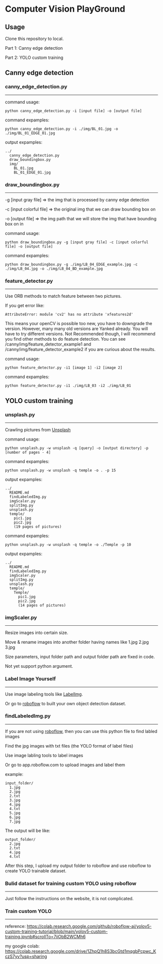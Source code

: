 # Computer Vision PlayGround

## Usage

Clone this repository to local.

Part 1: Canny edge detection

Part 2: YOLO custom training


## Canny edge detection

### canny_edge_detection.py
---

command usage:
```
python canny_edge_detection.py -i [input file] -o [output file]
```

command expamples:
```
python canny_edge_detection.py -i ./img/BL_01.jpg -o ./img/BL_01_EDGE_01.jpg
```

output expamples:
```
../
  canny_edge_detection.py
  draw_boundingbox.py
  img/
    BL_01.jpg
    BL_01_EDGE_01.jpg
```

### draw_boundingbox.py
---

-g [input gray file] => the img that is processed by canny edge detection

-c [input colorful file] => the original img that we can draw bounding box on

-o [output file] => the img path that we will store the img that have bounding box on in

command usage:
```
python draw_boundingbox.py -g [input gray file] -c [input colorful file] -o [output file]
```

command expamples:
```
python draw_boundingbox.py -g ./img/LB_04_EDGE_example.jpg -c ./img/LB_04.jpg -o ./img/LB_04_BD_example.jpg
```

### feature_detector.py
---

Use ORB methods to match feature between two pictures.

If you get error like:
```
AttributeError: module 'cv2' has no attribute 'xfeatures2d'
```

This means your openCV is possible too new, you have to downgrade the version. However, many many old versions are Yanked already. You will have to try different versions. Not Recommended though, I will recommend you find other methods to do feature detection. You can see /canny/img/feature_detector_example1 and /canny/img/feature_detector_example2 if you are curious about the results.

command usage:
```
python feature_detector.py -i1 [image 1] -i2 [image 2]
```

command expamples:
```
python feature_detector.py -i1 ./img/LB_03 -i2 ./img/LB_01
```

## YOLO custom training

### unsplash.py
---

Crawling pictures from [Unsplash](<https://unsplash.com>)

command usage:

```
python unsplash.py -w unsplash -q [query] -o [output directory] -p [number of pages - 4]
```

command expamples:
```
python unsplash.py -w unsplash -q temple -o . -p 15
```

output expamples:
```
../
  README.md
  findLabeledImg.py
  imgScaler.py
  splitImg.py
  unsplash.py
  temple/
    pic1.jpg
    pic2.jpg
    (19 pages of pictures)
```

command expamples:
```
python unsplash.py -w unsplash -q temple -o ./Temple -p 10
```

output expamples:
```
../
  README.md
  findLabeledImg.py
  imgScaler.py
  splitImg.py
  unsplash.py
  temple/
    Temple/
      pic1.jpg
      pic2.jpg
      (14 pages of pictures)
```

### imgScaler.py
---

Resize images into certain size.

Move & rename images into another folder having names like 1.jpg 2.jpg 3.jpg

Size parameters, input folder path and output folder path are fixed in code.

Not yet support python argument.

### Label Image Yourself
---

Use image labeling tools like [LabelImg](<https://github.com/tzutalin/labelImg>).

Or go to [roboflow](<https://app.roboflow.com>) to built your own object detection dataset.

### findLabeledImg.py
---

If you are not using [roboflow](<https://app.roboflow.com>), then you can use this python file to find labled images

Find the jpg images with txt files (the YOLO format of label files)

Use image labling tools to label images

Or go to app.roboflow.com to upload images and label them

example:
```
input_folder/
  1.jpg
  2.jpg
  2.txt
  3.jpg
  4.jpg
  4.txt
  5.jpg
  6.jpg
  7.jpg
```

The output will be like:
```
output_folder/
  2.jpg
  2.txt
  4.jpg
  4.txt
```

After this step, I upload my output folder to roboflow and use roboflow to create YOLO trainable dataset.

### Bulid dataset for training custom YOLO using roboflow
---

Just follow the instructions on the website, it is not complicated.

### Train custom YOLO
---

reference: https://colab.research.google.com/github/roboflow-ai/yolov5-custom-training-tutorial/blob/main/yolov5-custom-training.ipynb#scrollTo=7iiObB2WCMh6

my google colab: https://colab.research.google.com/drive/1ZhpQ1h8S3bcGtd1mqgbPcpwc_KczS7yv?usp=sharing
